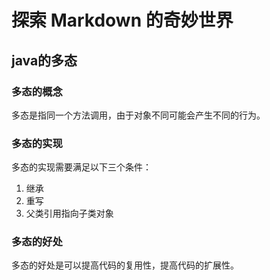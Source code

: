 # 探索 Markdown 的奇妙世界

## java的多态

### 多态的概念

多态是指同一个方法调用，由于对象不同可能会产生不同的行为。

### 多态的实现

多态的实现需要满足以下三个条件：

1. 继承
2. 重写
3. 父类引用指向子类对象

### 多态的好处

多态的好处是可以提高代码的复用性，提高代码的扩展性。


